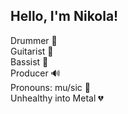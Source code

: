 ## Hello, I'm Nikola!
Drummer 🥁
<br>
Guitarist 🎸
<br>
Bassist 🎺
<br>
Producer 🔊
<br>
Pronouns: mu/sic 🖤
<br>
Unhealthy into Metal 💔



<!--
**nikolapernik/nikolapernik** is a ✨ _special_ ✨ repository because its `README.md` (this file) appears on your GitHub profile.

Here are some ideas to get you started:

- 🔭 I’m currently working on ...
- 🌱 I’m currently learning ...
- 👯 I’m looking to collaborate on ...
- 🤔 I’m looking for help with ...
- 💬 Ask me about ...
- 📫 How to reach me: ...
- 😄 Pronouns: ...
- ⚡ Fun fact: ...
-->
